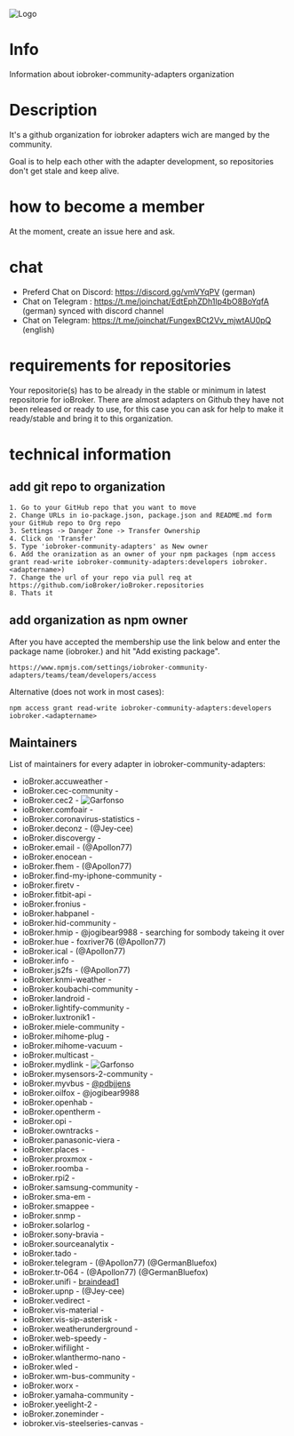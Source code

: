 ![Logo](https://avatars1.githubusercontent.com/u/46189175?s=400&u=44752d5acd9de2cacf9ded7cdab819cd099a7213&v=4)

# Info
Information about iobroker-community-adapters organization

# Description
It's a github organization for iobroker adapters wich are manged by the community.

Goal is to help each other with the adapter development, so repositories don't get stale and keep alive.

# how to become a member

At the moment, create an issue here and ask.

# chat 

- Preferd Chat on Discord: https://discord.gg/vmVYqPV (german) 
- Chat on Telegram : https://t.me/joinchat/EdtEphZDh1lp4bO8BoYqfA (german) synced with discord channel
- Chat on Telegram: https://t.me/joinchat/FungexBCt2Vv_mjwtAU0pQ (english)

# requirements for repositories

Your repositorie(s) has to be already in the stable or minimum in latest repositorie for ioBroker. There are almost adapters on Github they have not been released or ready to use, for this case you can ask for help to make it ready/stable and bring it to this organization.

# technical information

## add git repo to organization

    1. Go to your GitHub repo that you want to move
    2. Change URLs in io-package.json, package.json and README.md form your GitHub repo to Org repo 
    3. Settings -> Danger Zone -> Transfer Ownership
    4. Click on 'Transfer'
    5. Type 'iobroker-community-adapters' as New owner
    6. Add the oranization as an owner of your npm packages (npm access grant read-write iobroker-community-adapters:developers iobroker.<adaptername>)
    7. Change the url of your repo via pull req at https://github.com/ioBroker/ioBroker.repositories
    8. Thats it

## add organization as npm owner

After you have accepted the membership use the link below and enter the package name (iobroker.<adaptername>) and hit "Add existing package".
    
    https://www.npmjs.com/settings/iobroker-community-adapters/teams/team/developers/access
    
Alternative (does not work in most cases):
    
    npm access grant read-write iobroker-community-adapters:developers iobroker.<adaptername>
    
## Maintainers
List of maintainers for every adapter in iobroker-community-adapters:

* ioBroker.accuweather - 
* ioBroker.cec-community - 
* ioBroker.cec2 - ![Garfonso](https://github.com/Garfonso/)
* ioBroker.comfoair - 
* ioBroker.coronavirus-statistics - 
* ioBroker.deconz - (@Jey-cee)
* ioBroker.discovergy - 
* ioBroker.email - (@Apollon77)
* ioBroker.enocean - 
* ioBroker.fhem - (@Apollon77)
* ioBroker.find-my-iphone-community - 
* ioBroker.firetv - 
* ioBroker.fitbit-api - 
* ioBroker.fronius - 
* ioBroker.habpanel - 
* ioBroker.hid-community - 
* ioBroker.hmip - @jogibear9988 - searching for sombody takeing it over
* ioBroker.hue - foxriver76 (@Apollon77)
* ioBroker.ical - (@Apollon77)
* ioBroker.info -
* ioBroker.js2fs - (@Apollon77)
* ioBroker.knmi-weather - 
* ioBroker.koubachi-community - 
* ioBroker.landroid - 
* ioBroker.lightify-community - 
* ioBroker.luxtronik1 - 
* ioBroker.miele-community - 
* ioBroker.mihome-plug - 
* ioBroker.mihome-vacuum - 
* ioBroker.multicast - 
* ioBroker.mydlink - ![Garfonso](https://github.com/Garfonso/)
* ioBroker.mysensors-2-community - 
* ioBroker.myvbus - [@pdbjjens](https://github.com/pdbjjens/)
* ioBroker.oilfox - @jogibear9988
* ioBroker.openhab - 
* ioBroker.opentherm - 
* ioBroker.opi - 
* ioBroker.owntracks - 
* ioBroker.panasonic-viera - 
* ioBroker.places - 
* ioBroker.proxmox - 
* ioBroker.roomba - 
* ioBroker.rpi2 - 
* ioBroker.samsung-community - 
* ioBroker.sma-em - 
* ioBroker.smappee - 
* ioBroker.snmp - 
* ioBroker.solarlog - 
* ioBroker.sony-bravia - 
* ioBroker.sourceanalytix - 
* ioBroker.tado - 
* ioBroker.telegram - (@Apollon77) (@GermanBluefox)
* ioBroker.tr-064 - (@Apollon77) (@GermanBluefox)
* ioBroker.unifi - [braindead1](https://github.com/braindead1/)
* ioBroker.upnp - (@Jey-cee)
* ioBroker.vedirect - 
* ioBroker.vis-material - 
* ioBroker.vis-sip-asterisk - 
* ioBroker.weatherunderground - 
* ioBroker.web-speedy - 
* ioBroker.wifilight - 
* ioBroker.wlanthermo-nano - 
* ioBroker.wled - 
* ioBroker.wm-bus-community - 
* ioBroker.worx - 
* ioBroker.yamaha-community - 
* ioBroker.yeelight-2 - 
* ioBroker.zoneminder - 
* iobroker.vis-steelseries-canvas - 
